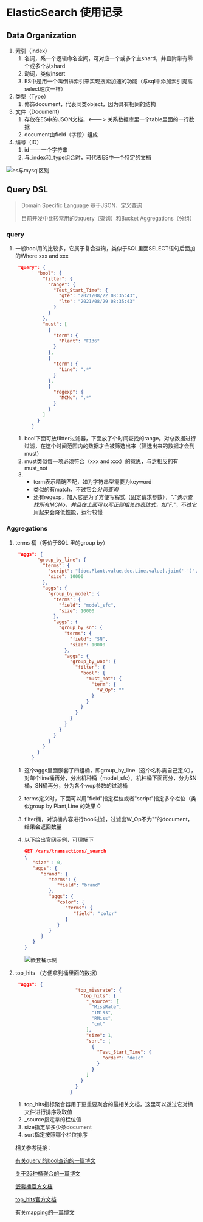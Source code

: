 # ElasticSearch 使用记录



## Data Organization

1. 索引（index）
   1. 名词，系一个逻辑命名空间，可对应一个或多个主shard，并且附带有零个或多个从shard
   2. 动词，类似insert
   3. ES中是用一个叫倒排索引来实现搜索加速的功能（与sql中添加索引提高select速度一样）
2. 类型（Type）
   1. 修饰document，代表同类object，因为具有相同的结构
3. 文件（Document）
   1. 存放在ES中的JSON文档，<---> 关系数据库里一个table里面的一行数据
   2. document由field（字段）组成
4. 编号（ID）
   1. id ——一个字符串
   2. 与_index和_type组合时，可代表ES中一个特定的文档

​    <img src="C:\Users\Z20061150\Desktop\work_log\es与mysql区别.png" alt="es与mysql区别"  />



## Query DSL

> Domain Specific Language  基于JSON，定义查询
>
> 目前开发中比较常用的为query（查询）和Bucket Aggregations（分组）

### query

1. 一般bool用的比较多，它属于复合查询，类似于SQL里面SELECT语句后面加的Where xxx and xxx  

   ```json
    "query": {
           "bool": {
             "filter": {
               "range": {
                 "Test_Start_Time": {
                   "gte": "2021/08/22 08:35:43",
                   "lte": "2021/08/29 08:35:43"
                 }
               }
             },
             "must": [
               {
                 "term": {
                   "Plant": "F136"
                 }
               },
               {
                 "term": {
                   "Line": ".*"
                 }
               },
               {
                 "regexp": {
                   "MCNo": ".*"
                 }
               }
             ]
           }
         }
   ```

   1. bool下面可放filtter过滤器，下面放了个时间查找的range。对总数据进行过滤，在这个时间范围内的数据才会被筛选出来（筛选出来的数据才会到must）
   2. must类似每一项必须符合（xxx and xxx）的意思，与之相反的有must_not
   3. 
      - term表示精确匹配，如为字符串型需要为keyword
      - 类似的有match，不过它会*分词查询*
      - 还有regexp，加入它是为了方便写程式（固定请求参数），".*"表示查找所有MCNo，并且在上面可以写正则相关的表达式，如"F.*"，不过它用起来会降低性能，运行较慢

### Aggregations

1. terms 桶（等价于SQL 里的group by）

   ```json
    "aggs": {
           "group_by_line": {
             "terms": {
               "script": "[doc.Plant.value,doc.Line.value].join('-')",
               "size": 10000
             },
             "aggs": {
               "group_by_model": {
                 "terms": {
                   "field": "model_sfc",
                   "size": 10000
                 },
                 "aggs": {
                   "group_by_sn": {
                     "terms": {
                       "field": "SN",
                       "size": 10000
                     },
                     "aggs": {
                       "group_by_wop": {
                         "filter": {
                           "bool": {
                             "must_not": {
                               "term": {
                                 "W_Op": ""
                               }
                             }
                           }
                         }
                       }
                     }
                   }
                 }
               }
             }
           }
         }
   ```

   1. 这个aggs里面嵌套了四组桶，即group_by_line（这个名称需自己定义），对每个line桶再分，分出机种桶（model_sfc），机种桶下面再分，分为SN桶，SN桶再分，分为各个wop参数的过滤桶

   2. terms定义时，下面可以用"field"指定栏位或者"script"指定多个栏位（类似group by Plant,Line 的效果 0

   3. filter桶，对该桶内容进行bool过滤，过滤出W_Op不为""的document，结果会返回数量

   4. 以下给出官网示例，可理解下

      ```json
      GET /cars/transactions/_search
      {
         "size" : 0,
         "aggs": {
            "brand": {
               "terms": {
                  "field": "brand"
               },
               "aggs": {
                  "color": { 
                     "terms": {
                        "field": "color"
                     }
                  }
               }
            }
         }
      }
      ```

      

      ![嵌套桶示例](C:\Users\Z20061150\Desktop\work_log\嵌套桶示例.jpg)

   

2. top_hits （方便拿到桶里面的数据）

   ```json
    "aggs": {
                         "top_missrate": {
                           "top_hits": {
                             "_source": [
                               "MissRate",
                               "TMiss",
                               "RMiss",
                               "cnt"
                             ],
                             "size": 1,
                             "sort": [
                               {
                                 "Test_Start_Time": {
                                   "order": "desc"
                                 }
                               }
                             ]
                           }
                         }
                       }
   ```

   1. top_hits指标聚合器用于更重要聚合的最相关文档，这里可以透过它对桶文件进行排序及取值
   2. _source指定拿的栏位值
   3. size指定拿多少条document
   4. sort指定按照哪个栏位排序

   

   

   相关参考链接：

   [有关query 的bool查询的一篇博文](https://blog.csdn.net/qq_36095679/article/details/106561907)

   [关于25种桶聚合的一篇博文](https://blog.csdn.net/qq_36095679/article/details/107194696)

   [嵌套桶官方文档](https://www.elastic.co/guide/cn/elasticsearch/guide/current/_buckets_inside_buckets.html)

   [top_hits官方文档](https://www.elastic.co/guide/en/elasticsearch/reference/current/search-aggregations-metrics-top-hits-aggregation.html )

   [有关mapping的一篇博文](https://blog.csdn.net/qq_36095679/article/details/109376980)

   

